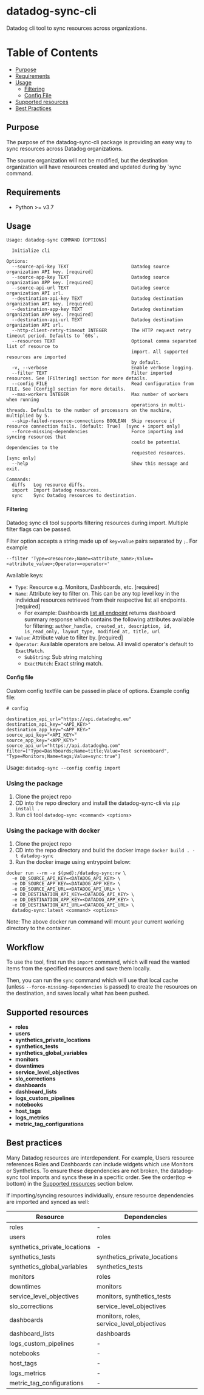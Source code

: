 # datadog-sync-cli
Datadog cli tool to sync resources across organizations.

# Table of Contents
- [Purpose](#purpose)
- [Requirements](#requirements)
- [Usage](#usage)
  - [Filtering](#filtering)
  - [Config File](#config-file)
- [Supported resources](#supported-resources)
- [Best Practices](#best-practices)

## Purpose

The purpose of the datadog-sync-cli package is providing an easy way to sync resources across Datadog organizations.

The source organization will not be modified, but the destination organization will have resources created and updated during by `sync command.

## Requirements

- Python >= v3.7

## Usage

```
Usage: datadog-sync COMMAND [OPTIONS]

  Initialize cli

Options:
  --source-api-key TEXT                       Datadog source organization API key. [required]
  --source-app-key TEXT                       Datadog source organization APP key. [required]
  --source-api-url TEXT                       Datadog source organization API url.
  --destination-api-key TEXT                  Datadog destination organization API key. [required]
  --destination-app-key TEXT                  Datadog destination organization APP key. [required]
  --destination-api-url TEXT                  Datadog destination organization API url.
  --http-client-retry-timeout INTEGER         The HTTP request retry timeout period. Defaults to `60s`.
  --resources TEXT                            Optional comma separated list of resource to
                                              import. All supported resources are imported
                                              by default.
  -v, --verbose                               Enable verbose logging.
  --filter TEXT                               Filter imported resources. See [Filtering] section for more details.
  --config FILE                               Read configuration from FILE. See [Config] section for more details.
  --max-workers INTEGER                       Max number of workers when running
                                              operations in multi-threads. Defaults to the number of processors on the machine, multiplied by 5.
  --skip-failed-resource-connections BOOLEAN  Skip resource if resource connection fails. [default: True]  [sync + import only]
  --force-missing-dependencies                Force importing and syncing resources that
                                              could be potential dependencies to the
                                              requested resources. [sync only]
  --help                                      Show this message and exit.

Commands:
  diffs   Log resource diffs.
  import  Import Datadog resources.
  sync    Sync Datadog resources to destination.
```
#### Filtering

Datadog sync cli tool supports filtering resources during import. Multiple filter flags can be passed.

Filter option accepts a string made up of `key=value` pairs separated by `;`. For example
```
--filter 'Type=<resource>;Name=<attribute_name>;Value=<attribute_value>;Operator=<operator>'
```
Available keys:

- `Type`: Resource e.g. Monitors, Dashboards, etc. [required]
- `Name`: Attribute key to filter on. This can be any top level key in the individual resources retrieved from their respective list all endpoints. [required]
  - For example: Dashboards [list all endpoint](https://docs.datadoghq.com/api/latest/dashboards/#get-all-dashboards) returns dashboard summary response which contains the following attributes available for filtering: `author_handle, created_at, description, id, is_read_only, layout_type, modified_at, title, url`
- `Value`: Attribute value to filter by. [required]
- `Operator`: Available operators are below. All invalid operator's default to `ExactMatch`.
  - `SubString`: Sub string matching
  - `ExactMatch`: Exact string match.

#### Config file

Custom config textfile can be passed in place of options. Example config file:
```
# config

destination_api_url="https://api.datadoghq.eu"
destination_api_key="<API_KEY>"
destination_app_key="<APP_KEY>"
source_api_key="<API_KEY>"
source_app_key="<APP_KEY>"
source_api_url="https://api.datadoghq.com"
filter=["Type=Dashboards;Name=title;Value=Test screenboard", "Type=Monitors;Name=tags;Value=sync:true"]
```

Usage: `datadog-sync --config config import`

### Using the package

1) Clone the project repo
2) CD into the repo directory and install the datadog-sync-cli via `pip install .`
3) Run cli tool `datadog-sync <command> <options>`

### Using the package with docker
1) Clone the project repo
2) CD into the repo directory and build the docker image `docker build . -t datadog-sync`
3) Run the docker image using entrypoint below:
```
docker run --rm -v $(pwd):/datadog-sync:rw \
  -e DD_SOURCE_API_KEY=<DATADOG_API_KEY> \
  -e DD_SOURCE_APP_KEY=<DATADOG_APP_KEY> \
  -e DD_SOURCE_API_URL=<DATADOG_API_URL> \
  -e DD_DESTINATION_API_KEY=<DATADOG_API_KEY> \
  -e DD_DESTINATION_APP_KEY=<DATADOG_APP_KEY> \
  -e DD_DESTINATION_API_URL=<DATADOG_API_URL> \
  datadog-sync:latest <command> <options>
```
Note: The above docker run command will mount your current working directory to the container.

## Workflow

To use the tool, first run the `import` command, which will read the wanted items from the specified resources and save them locally.

Then, you can run the `sync` command which will use that local cache (unless `--force-missing-dependencies` is passed) to create
the resources on the destination, and saves locally what has been pushed.

## Supported resources

- **roles**
- **users**
- **synthetics_private_locations**
- **synthetics_tests**
- **synthetics_global_variables**
- **monitors**
- **downtimes**
- **service_level_objectives**
- **slo_corrections**
- **dashboards**
- **dashboard_lists**
- **logs_custom_pipelines**
- **notebooks**
- **host_tags**
- **logs_metrics**
- **metric_tag_configurations**

## Best practices

Many Datadog resources are interdependent. For example, Users resource references Roles and Dashboards can include widgets which use Monitors or Synthetics. To ensure these dependencies are not broken, the datadog-sync tool imports and syncs these in a specific order. See the order(top -> bottom) in the [Supported resources](#supported-resources) section below.

If importing/syncing resources individually, ensure resource dependencies are imported and synced as well:

Resource                      | Dependencies
---                           | ---
roles                         | -
users                         | roles
synthetics_private_locations  | -
synthetics_tests              | synthetics_private_locations
synthetics_global_variables   | synthetics_tests
monitors                      | roles
downtimes                     | monitors
service_level_objectives      | monitors, synthetics_tests
slo_corrections               | service_level_objectives
dashboards                    | monitors, roles, service_level_objectives
dashboard_lists               | dashboards
logs_custom_pipelines         | -
notebooks                     | -
host_tags                     | -
logs_metrics                  | -
metric_tag_configurations     | -
